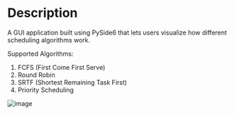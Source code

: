 # Description

A GUI application built using PySide6 that lets users visualize how different scheduling algorithms work. 

Supported Algorithms:

1. FCFS (First Come First Serve)
2. Round Robin
3. SRTF (Shortest Remaining Task First)
4. Priority Scheduling

![image](https://github.com/user-attachments/assets/af9bdb82-90cf-4758-81a0-1b85c26fe62b)
